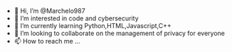 - 👋 Hi, I’m @Marchelo987
- 👀 I’m interested in code and cybersecurity
- 🌱 I’m currently learning Python,HTML,Javascript,C++
- 💞️ I’m looking to collaborate on the management of privacy for everyone  
- 📫 How to reach me ...
